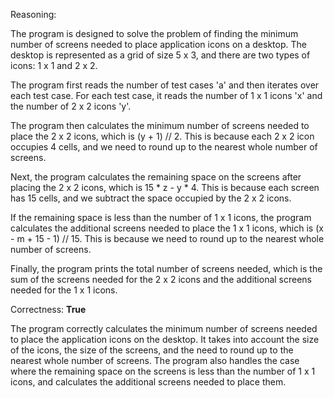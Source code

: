 Reasoning:

The program is designed to solve the problem of finding the minimum number of screens needed to place application icons on a desktop. The desktop is represented as a grid of size 5 x 3, and there are two types of icons: 1 x 1 and 2 x 2.

The program first reads the number of test cases 'a' and then iterates over each test case. For each test case, it reads the number of 1 x 1 icons 'x' and the number of 2 x 2 icons 'y'.

The program then calculates the minimum number of screens needed to place the 2 x 2 icons, which is (y + 1) // 2. This is because each 2 x 2 icon occupies 4 cells, and we need to round up to the nearest whole number of screens.

Next, the program calculates the remaining space on the screens after placing the 2 x 2 icons, which is 15 * z - y * 4. This is because each screen has 15 cells, and we subtract the space occupied by the 2 x 2 icons.

If the remaining space is less than the number of 1 x 1 icons, the program calculates the additional screens needed to place the 1 x 1 icons, which is (x - m + 15 - 1) // 15. This is because we need to round up to the nearest whole number of screens.

Finally, the program prints the total number of screens needed, which is the sum of the screens needed for the 2 x 2 icons and the additional screens needed for the 1 x 1 icons.

Correctness: **True**

The program correctly calculates the minimum number of screens needed to place the application icons on the desktop. It takes into account the size of the icons, the size of the screens, and the need to round up to the nearest whole number of screens. The program also handles the case where the remaining space on the screens is less than the number of 1 x 1 icons, and calculates the additional screens needed to place them.
